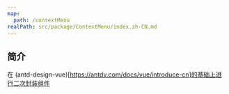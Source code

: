```yaml
---
map:
  path: /contextMenu
realPath: src/package/ContextMenu/index.zh-CN.md
---
```


## 简介

在 (antd-design-vue)[https://antdv.com/docs/vue/introduce-cn]的基础上进行二次封装组件
